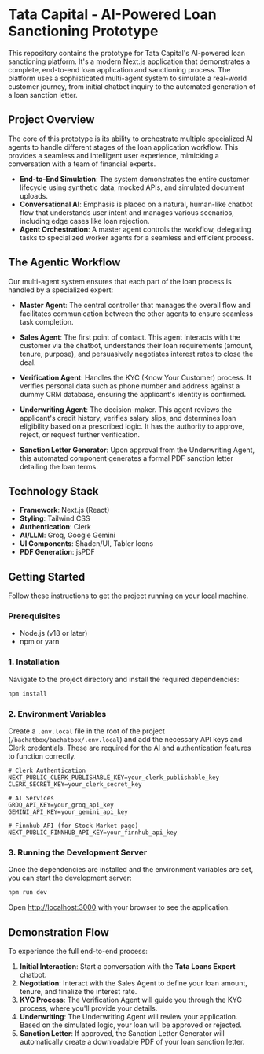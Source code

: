 # Tata Capital - AI-Powered Loan Sanctioning Prototype

This repository contains the prototype for Tata Capital's AI-powered loan sanctioning platform. It's a modern Next.js application that demonstrates a complete, end-to-end loan application and sanctioning process. The platform uses a sophisticated multi-agent system to simulate a real-world customer journey, from initial chatbot inquiry to the automated generation of a loan sanction letter.

## Project Overview

The core of this prototype is its ability to orchestrate multiple specialized AI agents to handle different stages of the loan application workflow. This provides a seamless and intelligent user experience, mimicking a conversation with a team of financial experts.

- **End-to-End Simulation**: The system demonstrates the entire customer lifecycle using synthetic data, mocked APIs, and simulated document uploads.
- **Conversational AI**: Emphasis is placed on a natural, human-like chatbot flow that understands user intent and manages various scenarios, including edge cases like loan rejection.
- **Agent Orchestration**: A master agent controls the workflow, delegating tasks to specialized worker agents for a seamless and efficient process.

## The Agentic Workflow

Our multi-agent system ensures that each part of the loan process is handled by a specialized expert:

- **Master Agent**: The central controller that manages the overall flow and facilitates communication between the other agents to ensure seamless task completion.

- **Sales Agent**: The first point of contact. This agent interacts with the customer via the chatbot, understands their loan requirements (amount, tenure, purpose), and persuasively negotiates interest rates to close the deal.

- **Verification Agent**: Handles the KYC (Know Your Customer) process. It verifies personal data such as phone number and address against a dummy CRM database, ensuring the applicant's identity is confirmed.

- **Underwriting Agent**: The decision-maker. This agent reviews the applicant's credit history, verifies salary slips, and determines loan eligibility based on a prescribed logic. It has the authority to approve, reject, or request further verification.

- **Sanction Letter Generator**: Upon approval from the Underwriting Agent, this automated component generates a formal PDF sanction letter detailing the loan terms.

## Technology Stack

- **Framework**: Next.js (React)
- **Styling**: Tailwind CSS
- **Authentication**: Clerk
- **AI/LLM**: Groq, Google Gemini
- **UI Components**: Shadcn/UI, Tabler Icons
- **PDF Generation**: jsPDF

## Getting Started

Follow these instructions to get the project running on your local machine.

### Prerequisites

- Node.js (v18 or later)
- npm or yarn

### 1. Installation

Navigate to the project directory and install the required dependencies:

```bash
npm install
```

### 2. Environment Variables

Create a `.env.local` file in the root of the project (`/bachatbox/bachatbox/.env.local`) and add the necessary API keys and Clerk credentials. These are required for the AI and authentication features to function correctly.

```env
# Clerk Authentication
NEXT_PUBLIC_CLERK_PUBLISHABLE_KEY=your_clerk_publishable_key
CLERK_SECRET_KEY=your_clerk_secret_key

# AI Services
GROQ_API_KEY=your_groq_api_key
GEMINI_API_KEY=your_gemini_api_key

# Finnhub API (for Stock Market page)
NEXT_PUBLIC_FINNHUB_API_KEY=your_finnhub_api_key
```

### 3. Running the Development Server

Once the dependencies are installed and the environment variables are set, you can start the development server:

```bash
npm run dev
```

Open [http://localhost:3000](http://localhost:3000) with your browser to see the application.

## Demonstration Flow

To experience the full end-to-end process:

1.  **Initial Interaction**: Start a conversation with the **Tata Loans Expert** chatbot.
2.  **Negotiation**: Interact with the Sales Agent to define your loan amount, tenure, and finalize the interest rate.
3.  **KYC Process**: The Verification Agent will guide you through the KYC process, where you'll provide your details.
4.  **Underwriting**: The Underwriting Agent will review your application. Based on the simulated logic, your loan will be approved or rejected.
5.  **Sanction Letter**: If approved, the Sanction Letter Generator will automatically create a downloadable PDF of your loan sanction letter.
